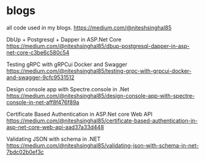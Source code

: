 # blogs
all code used in my blogs.
https://medium.com/@niteshsinghal85

DbUp + Postgresql + Dapper in ASP.Net Core
https://medium.com/@niteshsinghal85/dbup-postgresql-dapper-in-asp-net-core-c3be6c580c54

Testing gRPC with gRPCui Docker and Swagger
https://medium.com/@niteshsinghal85/testing-grpc-with-grpcui-docker-and-swagger-9cfc9531512

Design console app with Spectre.console in .Net
https://medium.com/@niteshsinghal85/design-console-app-with-spectre-console-in-net-aff8f476f89a

Certificate Based Authentication in ASP.Net core Web API
https://medium.com/@niteshsinghal85/certificate-based-authentication-in-asp-net-core-web-api-aad37a33d448

Validating JSON with schema in .NET
https://medium.com/@niteshsinghal85/validating-json-with-schema-in-net-7bdc02b0ef3c
